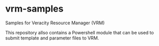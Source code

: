 # vrm-samples
Samples for Veracity Resource Manager (VRM)

This repository allso contains a Powershell module that can be used to submit template and parameter files to VRM.
